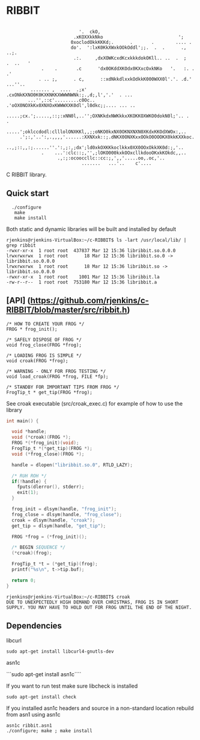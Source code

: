 
# RIBBIT

```

                           '.  ckO,
                         .xKOXXkkNko                            ';
                        0xoclodOkkKKKd;.      .       .        .... .
                        do'.  ':lxK0KkXWxkOOkOddl';;.  .  .      .,        ..;.
                         .:.     ,dxXOWKcxdKcxkkkdokOKll.. ..  .  ;   .  ..   '
             .    .       .c      'dx0OKddXKOdx0KXxcOxkNKo   '.   :. . .'
            . .. ;,      . c,      ::xdNkkdlxxkOdkkK000WXX0l'.'. .d.' ...''..
         ....... ,  ....  .;x'     .cxONkKXNO0K0KXKNKKXWWWNWNk:;.,d;,l','.'  . ...
        ...'',::c'.........c0Oc..  .'oOX0NOXkKx0XNXOxKWWWXXK0dl',l0dkc;;.... ... ..
       .....;cx.';.....,::;:xNN0l,..'';OXNKkdxNWKkkxXKOKKOXWKO0dokN0l;'.. .  .
      .....';oklccdodl:clllolONXKKl,,;;oNKO0kxNX0OKNXNXN0XKdxKKOdXWOx:,..
     .';:,'..':,.,,,,'......:XXNXxk::;.dNKX0ONXKxxOOkO0OOOKX0kkKXXkoc.
     ..,;::,,:;......''.':,;:,;dx';ld0xkOXKKkoclkkx0XX0OOxOkkXK0d:;,'..
             .    ...':clc::;,'',;lOKO000kxkOOxcllkdooOKxkKOkdc,,..
                   .,:;:ocooccllc::cc:;,',,'.....oo,.oc,'..
                            .......   ...'..    c'....
```
C RIBBIT library.

## Quick start
```
  ./configure
   make
   make install
```

Both static and dynamic libraries will be built and installed by default

```
rjenkins@rjenkins-VirtualBox:~/c-RIBBIT$ ls -lart /usr/local/lib/ | grep ribbit
-rwxr-xr-x  1 root root  437837 Mar 12 15:36 libribbit.so.0.0.0
lrwxrwxrwx  1 root root      18 Mar 12 15:36 libribbit.so.0 -> libribbit.so.0.0.0
lrwxrwxrwx  1 root root      18 Mar 12 15:36 libribbit.so -> libribbit.so.0.0.0
-rwxr-xr-x  1 root root    1001 Mar 12 15:36 libribbit.la
-rw-r--r--  1 root root  753180 Mar 12 15:36 libribbit.a
```

## [API] (https://github.com/rjenkins/c-RIBBIT/blob/master/src/ribbit.h) 

```
/* HOW TO CREATE YOUR FROG */
FROG * frog_init();

/* SAFELY DISPOSE OF FROG */
void frog_close(FROG *frog);

/* LOADING FROG IS SIMPLE */
void croak(FROG *frog);

/* WARNING - ONLY FOR FROG TESTING */
void load_croak(FROG *frog, FILE *fp);

/* STANDBY FOR IMPORTANT TIPS FROM FROG */
FrogTip_t * get_tip(FROG *frog);
``` 

See croak executable (src/croak_exec.c) for example of how to use the library

```c
int main() {

  void *handle;
  void (*croak)(FROG *);
  FROG *(*frog_init)(void);
  FrogTip_t *(*get_tip)(FROG *);
  void (*frog_close)(FROG *);

  handle = dlopen("libribbit.so.0", RTLD_LAZY);

  /* RUH ROH */
  if(!handle) {
    fputs(dlerror(), stderr);
    exit(1);
  }

  frog_init = dlsym(handle, "frog_init");
  frog_close = dlsym(handle, "frog_close");
  croak = dlsym(handle, "croak");
  get_tip = dlsym(handle, "get_tip");

  FROG *frog = (*frog_init)();

  /* BEGIN SEQUENCE */
  (*croak)(frog);

  FrogTip_t *t = (*get_tip)(frog);
  printf("%s\n", t->tip.buf);

  return 0;
}
```

```
rjenkins@rjenkins-VirtualBox:~/c-RIBBIT$ croak
DUE TO UNEXPECTEDLY HIGH DEMAND OVER CHRISTMAS, FROG IS IN SHORT SUPPLY. YOU MAY HAVE TO HOLD OUT FOR FROG UNTIL THE END OF THE NIGHT.
```

## Dependencies

libcurl

```sudo apt-get install libcurl4-gnutls-dev```

asn1c

```sudo apt-get install asn1c````

If you want to run test make sure libcheck is installed

```sudo apt-get install check```

If you installed asn1c headers and source in a non-standard location rebuild from asn1 using asn1c
```
asn1c ribbit.asn1
./configure; make ; make install
```  
